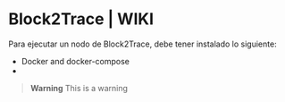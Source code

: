 # Block2Trace | WIKI
Para ejecutar un nodo de Block2Trace, debe tener instalado lo siguiente:
  - Docker and docker-compose
  - 
> **Warning**
> This is a warning

